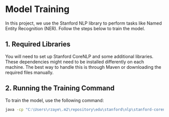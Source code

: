 # Model Training

In this project, we use the Stanford NLP library to perform tasks like Named Entity Recognition (NER). Follow the steps below to train the model.

## 1. Required Libraries

You will need to set up Stanford CoreNLP and some additional libraries. These dependencies might need to be installed differently on each machine. The best way to handle this is through Maven or downloading the required files manually.

## 2. Running the Training Command

To train the model, use the following command:

```bash
java -cp "C:\Users\rzaye\.m2\repository\edu\stanford\nlp\stanford-corenlp\4.5.3\stanford-corenlp-4.5.3.jar;C:\Users\rzaye\.m2\repository\edu\stanford\nlp\stanford-corenlp\4.5.3\stanford-corenlp-4.5.3-models.jar;C:\Users\rzaye\.m2\repository\com\google\code\gson\gson\2.8.8\gson-2.8.8.jar" edu.stanford.nlp.ie.crf.CRFClassifier -prop E:\djl-model\src\main\resources\config\mypropfile.prop
